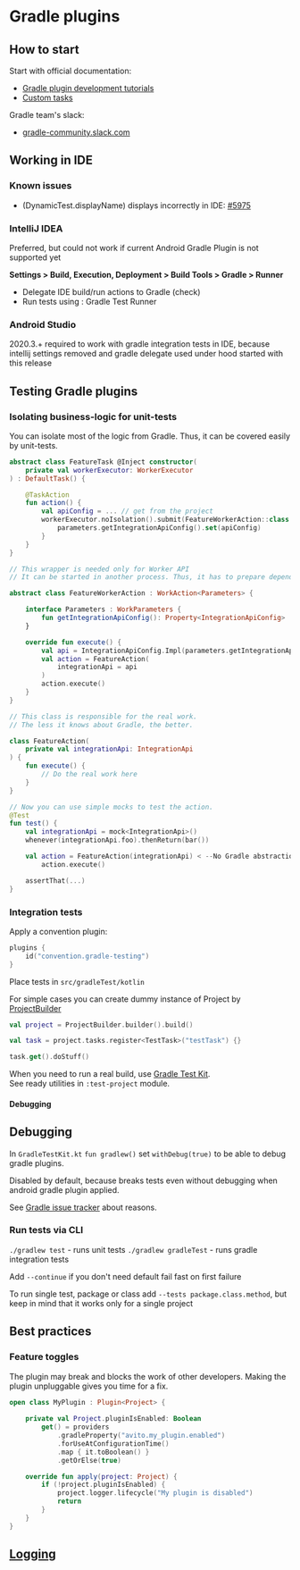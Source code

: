 # Gradle plugins

## How to start

Start with official documentation:

- [Gradle plugin development tutorials](https://gradle.org/guides/?q=Plugin%20Development)
- [Custom tasks](https://docs.gradle.org/current/userguide/custom_tasks.html)

Gradle team's slack:

- [gradle-community.slack.com](https://gradle-community.slack.com)

## Working in IDE

### Known issues

- (DynamicTest.displayName) displays incorrectly in IDE: [#5975](https://github.com/gradle/gradle/issues/5975)

### IntelliJ IDEA

Preferred, but could not work if current Android Gradle Plugin is not supported yet

**Settings > Build, Execution, Deployment > Build Tools > Gradle > Runner**

- Delegate IDE build/run actions to Gradle (check)
- Run tests using : Gradle Test Runner

### Android Studio

2020.3.+ required to work with gradle integration tests in IDE, because intellij settings removed and gradle delegate
used under hood started with this release

## Testing Gradle plugins

### Isolating business-logic for unit-tests

You can isolate most of the logic from Gradle. Thus, it can be covered easily by unit-tests.

```kotlin
abstract class FeatureTask @Inject constructor(
    private val workerExecutor: WorkerExecutor
) : DefaultTask() {

    @TaskAction
    fun action() {
        val apiConfig = ... // get from the project
        workerExecutor.noIsolation().submit(FeatureWorkerAction::class.java) { parameters ->
            parameters.getIntegrationApiConfig().set(apiConfig)
        }
    }
}

// This wrapper is needed only for Worker API
// It can be started in another process. Thus, it has to prepare dependencies for the real work.

abstract class FeatureWorkerAction : WorkAction<Parameters> {

    interface Parameters : WorkParameters {
        fun getIntegrationApiConfig(): Property<IntegrationApiConfig>
    }

    override fun execute() {
        val api = IntegrationApiConfig.Impl(parameters.getIntegrationApiConfig().get())
        val action = FeatureAction(
            integrationApi = api
        )
        action.execute()
    }
}

// This class is responsible for the real work.
// The less it knows about Gradle, the better.

class FeatureAction(
    private val integrationApi: IntegrationApi
) {
    fun execute() {
        // Do the real work here
    }
}

// Now you can use simple mocks to test the action.
@Test
fun test() {
    val integrationApi = mock<IntegrationApi>()
    whenever(integrationApi.foo).thenReturn(bar())

    val action = FeatureAction(integrationApi) < --No Gradle abstractions here
        action.execute()

    assertThat(...)
}
```

### Integration tests

Apply a convention plugin:

```kotlin
plugins {
    id("convention.gradle-testing")
}
```

Place tests in `src/gradleTest/kotlin`

For simple cases you can create dummy instance of Project
by [ProjectBuilder](https://docs.gradle.org/current/javadoc/org/gradle/testfixtures/ProjectBuilder.html)

```kotlin
val project = ProjectBuilder.builder().build()

val task = project.tasks.register<TestTask>("testTask") {}

task.get().doStuff()
```

When you need to run a real build, use [Gradle Test Kit](https://docs.gradle.org/current/userguide/test_kit.html).\
See ready utilities in `:test-project` module.

#### Debugging

## Debugging

In `GradleTestKit.kt` `fun gradlew()` set `withDebug(true)` to be able to debug gradle plugins. 

Disabled by default, because breaks tests even without debugging when android gradle plugin applied.

See [Gradle issue tracker](https://github.com/gradle/gradle/issues?utf8=%E2%9C%93&q=is%3Aissue+is%3Aopen+withDebug) about reasons.

### Run tests via CLI

`./gradlew test` - runs unit tests
`./gradlew gradleTest` - runs gradle integration tests

Add `--continue` if you don't need default fail fast on first failure

To run single test, package or class add `--tests package.class.method`, but keep in mind that it works only for a
single project

## Best practices

### Feature toggles

The plugin may break and blocks the work of other developers. Making the plugin unpluggable gives you time for a fix.

```kotlin
open class MyPlugin : Plugin<Project> {
    
    private val Project.pluginIsEnabled: Boolean
        get() = providers
            .gradleProperty("avito.my_plugin.enabled")
            .forUseAtConfigurationTime()
            .map { it.toBoolean() }
            .getOrElse(true)

    override fun apply(project: Project) {
        if (!project.pluginIsEnabled) {
            project.logger.lifecycle("My plugin is disabled")
            return
        }
    }
}
```

## [Logging](../ci/Logging.md)
